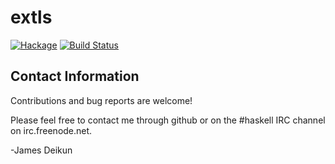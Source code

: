 extls
=====

[![Hackage](https://img.shields.io/hackage/v/foo.svg)](https://hackage.haskell.org/package/extls) [![Build Status](https://secure.travis-ci.org/xplat/extls.png?branch=master)](http://travis-ci.org/xplat/extls)

Contact Information
-------------------

Contributions and bug reports are welcome!

Please feel free to contact me through github or on the #haskell IRC channel on irc.freenode.net.

-James Deikun

